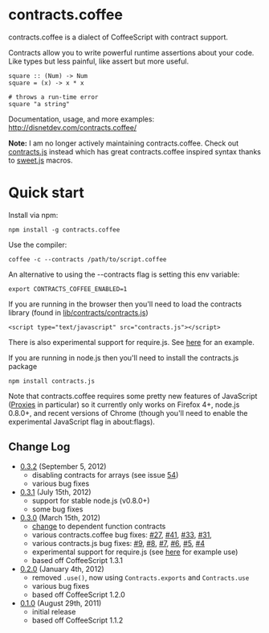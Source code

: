 contracts.coffee
================

contracts.coffee is a dialect of CoffeeScript with contract support.

Contracts allow you to write powerful runtime assertions about your code. 
Like types but less painful, like assert but more useful.

    square :: (Num) -> Num
    square = (x) -> x * x

    # throws a run-time error
    square "a string"   

Documentation, usage, and more examples: http://disnetdev.com/contracts.coffee/

**Note:** I am no longer actively maintaining contracts.coffee. Check out [contracts.js](https://github.com/disnet/contracts.js) instead which has great contracts.coffee inspired syntax thanks to [sweet.js](http://sweetjs.org) macros. 

Quick start
===========

Install via npm:

    npm install -g contracts.coffee

Use the compiler:

    coffee -c --contracts /path/to/script.coffee

An alternative to using the --contracts flag is setting this env variable:

    export CONTRACTS_COFFEE_ENABLED=1

If you are running in the browser then you'll need to load the 
contracts library (found in [lib/contracts/contracts.js](https://github.com/disnet/contracts.coffee/tree/master/lib/contracts))

    <script type="text/javascript" src="contracts.js"></script>

There is also experimental support for require.js.
See [here](https://github.com/disnet/contracts.coffee/tree/master/test/webtest) for an example.

If you are running in node.js then you'll need to install the contracts.js package

    npm install contracts.js

Note that contracts.coffee requires some pretty new features of JavaScript 
([Proxies](https://developer.mozilla.org/en/JavaScript/Reference/Global_Objects/Proxy) 
in particular) so it currently only works on Firefox 4+, node.js 0.8.0+,
and recent versions of Chrome (though you'll need to enable the
experimental JavaScript flag in about:flags).

Change Log
----------
* [0.3.2](https://github.com/disnet/contracts.coffee/tree/c0.3.1) (September 5, 2012)
  * disabling contracts for arrays (see issue [54](https://github.com/disnet/contracts.coffee/issues/54))
  * various bug fixes
* [0.3.1](https://github.com/disnet/contracts.coffee/tree/c0.3.1) (July 15th, 2012)
  * support for stable node.js (v0.8.0+)
  * some bug fixes
* [0.3.0](https://github.com/disnet/contracts.coffee/tree/c0.3.0) (March 15th, 2012)
  * [change](https://github.com/disnet/contracts.coffee/issues/8) to dependent function contracts
  * various contracts.coffee bug fixes: [#27](https://github.com/disnet/contracts.coffee/issues/27), [#41](https://github.com/disnet/contracts.coffee/issues/41), [#33](https://github.com/disnet/contracts.coffee/issues/33), [#31](https://github.com/disnet/contracts.coffee/issues/31),
  * various contracts.js bug fixes: [#9](https://github.com/disnet/contracts.js/pull/9), [#8](https://github.com/disnet/contracts.js/pull/8), [#7](https://github.com/disnet/contracts.js/pull/7), [#6](https://github.com/disnet/contracts.js/pull/6), [#5](https://github.com/disnet/contracts.js/pull/5), [#4](https://github.com/disnet/contracts.js/pull/4)
  * experimental support for require.js (see [here](https://github.com/disnet/contracts.coffee/tree/master/test/webtest) for example use)
  * based off CoffeeScript 1.3.1
* [0.2.0](https://github.com/disnet/contracts.coffee/tree/c0.2.0) (January 4th, 2012)
  * removed `.use()`, now using `Contracts.exports` and `Contracts.use`
  * various bug fixes
  * based off CoffeeScript 1.2.0
* [0.1.0](https://github.com/disnet/contracts.coffee/tree/c0.1.0) (August 29th, 2011) 
  * initial release
  * based off CoffeeScript 1.1.2
